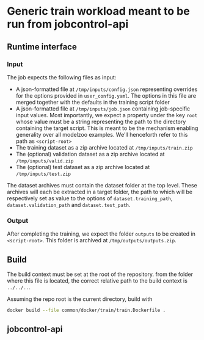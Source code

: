 # Generic train workload meant to be run from jobcontrol-api

## Runtime interface

### Input

The job expects the following files as input:

- A json-formatted file at `/tmp/inputs/config.json` representing overrides for the options provided in `user_config.yaml`. The options in this file are merged together with the defaults in the training script folder
- A json-formatted file at `/tmp/inputs/job.json` containing job-specific input values. Most importantly, we expect a property under the key `root` whose value must be a string representing the path to the directory containing the target script. This is meant to be the mechanism enabling generality over all modelzoo examples. We'll henceforth refer to this path as `<script-root>`
- The training dataset as a zip archive located at `/tmp/inputs/train.zip`
- The (optional) validation dataset as a zip archive located at `/tmp/inputs/valid.zip`
- The (optional) test dataset as a zip archive located at `/tmp/inputs/test.zip` 

The dataset archives must contain the dataset folder at the top level. These archives will each be extracted in a target folder, the path to which will be respectively set as value to the options of `dataset.training_path`, `dataset.validation_path` and `dataset.test_path`.

### Output

After completing the training, we expect the folder `outputs` to be created in `<script-root>`. This folder is archived at `/tmp/outputs/outputs.zip`. 

## Build

The build context must be set at the root of the repository. from the folder where this file is located, the correct relative path to the build context is `../../..`. 

Assuming the repo root is the current directory, build with

```sh
docker build --file common/docker/train/train.Dockerfile .
```

## jobcontrol-api
